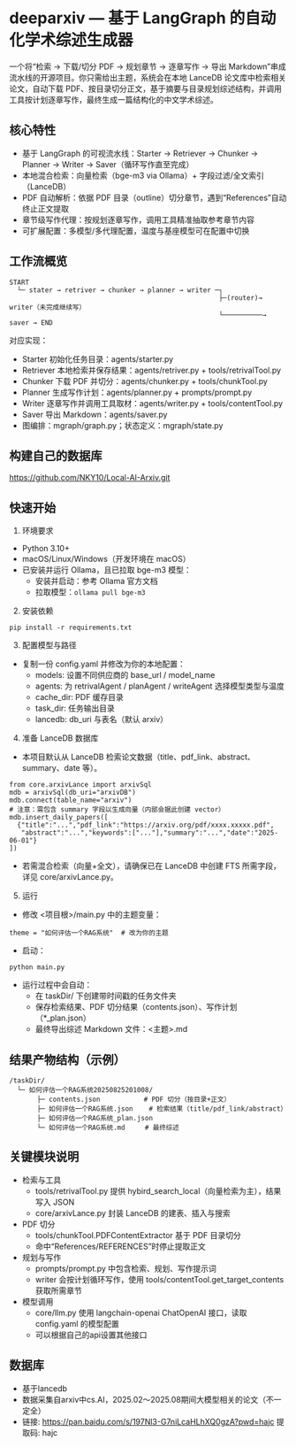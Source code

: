 # deeparxiv — 基于 LangGraph 的自动化学术综述生成器

一个将“检索 → 下载/切分 PDF → 规划章节 → 逐章写作 → 导出 Markdown”串成流水线的开源项目。你只需给出主题，系统会在本地 LanceDB 论文库中检索相关论文，自动下载 PDF、按目录切分正文，基于摘要与目录规划综述结构，并调用工具按计划逐章写作，最终生成一篇结构化的中文学术综述。

## 核心特性
- 基于 LangGraph 的可视流水线：Starter → Retriever → Chunker → Planner → Writer → Saver（循环写作直至完成）
- 本地混合检索：向量检索（bge-m3 via Ollama）+ 字段过滤/全文索引（LanceDB）
- PDF 自动解析：依据 PDF 目录（outline）切分章节，遇到“References”自动终止正文提取
- 章节级写作代理：按规划逐章写作，调用工具精准抽取参考章节内容
- 可扩展配置：多模型/多代理配置，温度与基座模型可在配置中切换

## 工作流概览
```
START
  └─ stater → retriver → chunker → planner → writer ─┐
                                                     ├─(router)→ writer（未完成继续写）
                                                     └──────────→ saver → END
```
对应实现：
- Starter 初始化任务目录：agents/starter.py
- Retriever 本地检索并保存结果：agents/retriver.py + tools/retrivalTool.py
- Chunker 下载 PDF 并切分：agents/chunker.py + tools/chunkTool.py
- Planner 生成写作计划：agents/planner.py + prompts/prompt.py
- Writer 逐章写作并调用工具取材：agents/writer.py + tools/contentTool.py
- Saver 导出 Markdown：agents/saver.py
- 图编排：mgraph/graph.py；状态定义：mgraph/state.py

## 构建自己的数据库
https://github.com/NKY10/Local-AI-Arxiv.git


## 快速开始
1) 环境要求
- Python 3.10+
- macOS/Linux/Windows（开发环境在 macOS）
- 已安装并运行 Ollama，且已拉取 bge-m3 模型：
  - 安装并启动：参考 Ollama 官方文档
  - 拉取模型：`ollama pull bge-m3`

2) 安装依赖
```
pip install -r requirements.txt
```

3) 配置模型与路径
- 复制一份 config.yaml 并修改为你的本地配置：
  - models: 设置不同供应商的 base_url / model_name
  - agents: 为 retrivalAgent / planAgent / writeAgent 选择模型类型与温度
  - cache_dir: PDF 缓存目录
  - task_dir: 任务输出目录
  - lancedb: db_uri 与表名（默认 arxiv）


4) 准备 LanceDB 数据库
- 本项目默认从 LanceDB 检索论文数据（title、pdf_link、abstract、summary、date 等）。
```
from core.arxivLance import arxivSql
mdb = arxivSql(db_uri="arxivDB")
mdb.connect(table_name="arxiv")
# 注意：需包含 summary 字段以生成向量（内部会据此创建 vector）
mdb.insert_daily_papers([
  {"title":"...","pdf_link":"https://arxiv.org/pdf/xxxx.xxxxx.pdf",
   "abstract":"...","keywords":["..."],"summary":"...","date":"2025-06-01"}
])
```
- 若需混合检索（向量+全文），请确保已在 LanceDB 中创建 FTS 所需字段，详见 core/arxivLance.py。

5) 运行
- 修改 <项目根>/main.py 中的主题变量：
```
theme = "如何评估一个RAG系统"  # 改为你的主题
```
- 启动：
```
python main.py
```
- 运行过程中会自动：
  - 在 taskDir/ 下创建带时间戳的任务文件夹
  - 保存检索结果、PDF 切分结果（contents.json）、写作计划（*_plan.json）
  - 最终导出综述 Markdown 文件：<主题>.md

## 结果产物结构（示例）
```
/taskDir/
  └─ 如何评估一个RAG系统20250825201008/
       ├─ contents.json           # PDF 切分（按目录+正文）
       ├─ 如何评估一个RAG系统.json    # 检索结果（title/pdf_link/abstract）
       ├─ 如何评估一个RAG系统_plan.json
       └─ 如何评估一个RAG系统.md     # 最终综述
```

## 关键模块说明
- 检索与工具
  - tools/retrivalTool.py 提供 hybird_search_local（向量检索为主），结果写入 JSON
  - core/arxivLance.py 封装 LanceDB 的建表、插入与搜索
- PDF 切分
  - tools/chunkTool.PDFContentExtractor 基于 PDF 目录切分
  - 命中“References/REFERENCES”时停止提取正文
- 规划与写作
  - prompts/prompt.py 中包含检索、规划、写作提示词
  - writer 会按计划循环写作，使用 tools/contentTool.get_target_contents 获取所需章节
- 模型调用
  - core/llm.py 使用 langchain-openai ChatOpenAI 接口，读取 config.yaml 的模型配置
  - 可以根据自己的api设置其他接口

## 数据库
- 基于lancedb
- 数据采集自arxiv中cs.AI，2025.02～2025.08期间大模型相关的论文（不一定全）
- 链接: https://pan.baidu.com/s/197Nl3-G7niLcaHLhXQ0gzA?pwd=hajc 提取码: hajc
